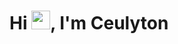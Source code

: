 
<h1 align="left">Hi <img src="https://raw.githubusercontent.com/kaueMarques/kaueMarques/master/hi.gif" height="30px">, I'm Ceulyton</h1>

